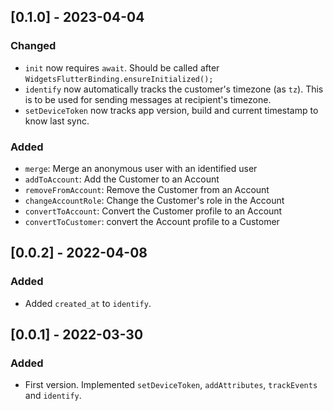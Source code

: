 ## [0.1.0] - 2023-04-04
### Changed
- `init` now requires `await`. Should be called after `WidgetsFlutterBinding.ensureInitialized();`
- `identify` now automatically tracks the customer's timezone (as `tz`). This is to be used for sending messages at recipient's timezone.
- `setDeviceToken` now tracks app version, build and current timestamp to know last sync.
### Added
- `merge`: Merge an anonymous user with an identified user
- `addToAccount`: Add the Customer to an Account
- `removeFromAccount`: Remove the Customer from an Account
- `changeAccountRole`: Change the Customer's role in the Account
- `convertToAccount`: Convert the Customer profile to an Account
- `convertToCustomer`: convert the Account profile to a Customer

## [0.0.2] - 2022-04-08
### Added
- Added `created_at` to `identify`.

## [0.0.1] - 2022-03-30
### Added
- First version. Implemented `setDeviceToken`, `addAttributes`, `trackEvents` and `identify`.
